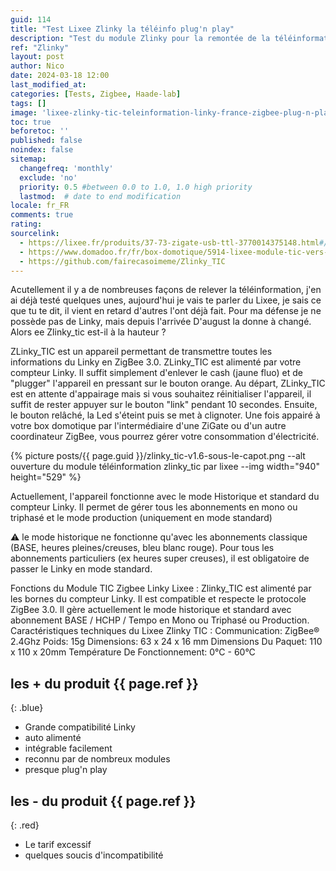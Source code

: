 ```yaml
---
guid: 114
title: "Test Lixee Zlinky la téléinfo plug'n play"
description: "Test du module Zlinky pour la remontée de la téléinformation spécial linky fabriqué par Lixee et plug'n play, compatible toutes box opensource"
ref: "Zlinky"
layout: post
author: Nico
date: 2024-03-18 12:00
last_modified_at: 
categories: [Tests, Zigbee, Haade-lab]
tags: []
image: 'lixee-zlinky-tic-teleinformation-linky-france-zigbee-plug-n-play.png'
toc: true
beforetoc: ''
published: false
noindex: false
sitemap:
  changefreq: 'monthly'
  exclude: 'no'
  priority: 0.5 #between 0.0 to 1.0, 1.0 high priority
  lastmod:  # date to end modification
locale: fr_FR
comments: true
rating:  
sourcelink:
  - https://lixee.fr/produits/37-73-zigate-usb-ttl-3770014375148.html#/27-antenneexterne-non
  - https://www.domadoo.fr/fr/box-domotique/5914-lixee-module-tic-vers-zigbee-30-pour-compteur-linky-lixee-zlinky-3770014375148.html?domid=39
  - https://github.com/fairecasoimeme/Zlinky_TIC
---
```


Acutellement il y a de nombreuses façons de relever la téléinformation, j'en ai déjà testé quelques unes, aujourd'hui je vais te parler du Lixee, je sais ce que tu te dit, il vient en retard d'autres l'ont déjà fait. Pour ma défense je ne possède pas de Linky, mais depuis l'arrivée D'august la donne à changé. Alors ee Zlinky_tic est-il à la hauteur ?

ZLinky_TIC est un appareil permettant de transmettre toutes les informations du Linky en ZigBee 3.0.
ZLinky_TIC est alimenté par votre compteur Linky. Il suffit simplement d'enlever le cash (jaune fluo) et de "plugger" l'appareil en pressant sur le bouton orange.
Au départ, ZLinky_TIC est en attente d'appairage mais si vous souhaitez réinitialiser l'appareil, il suffit de rester appuyer sur le bouton "link" pendant 10 secondes. Ensuite, le bouton relâché, la Led s'éteint puis se met à clignoter.
Une fois appairé à votre box domotique par l'intermédiaire d'une ZiGate ou d'un autre coordinateur ZigBee, vous pourrez gérer votre consommation d'électricité.

{% picture posts/{{ page.guid }}/zlinky_tic-v1.6-sous-le-capot.png --alt ouverture du module téléinformation zlinky_tic par lixee --img width="940" height="529" %}

Actuellement, l'appareil fonctionne avec le mode Historique et standard du compteur Linky.
Il permet de gérer tous les abonnements en mono ou triphasé et le mode production (uniquement en mode standard)

⚠️ le mode historique ne fonctionne qu'avec les abonnements classique (BASE, heures pleines/creuses, bleu blanc rouge). Pour tous les abonnements particuliers (ex heures super creuses), il est obligatoire de passer le Linky en mode standard.

Fonctions du Module TIC Zigbee Linky Lixee :
Zlinky_TIC est alimenté par les bornes du compteur Linky.
Il est compatible et respecte le protocole ZigBee 3.0.
Il gère actuellement le mode historique et standard avec abonnement BASE / HCHP / Tempo en Mono ou Triphasé ou Production.
Caractéristiques techniques du Lixee Zlinky TIC :
Communication: ZigBee® 2.4Ghz
Poids: 15g
Dimensions: 63 x 24 x 16 mm
Dimensions Du Paquet: 110 x 110 x 20mm
Température De Fonctionnement: 0°C - 60°C


## **les + du produit** {{ page.ref }}
{: .blue}

- Grande compatibilité Linky
- auto alimenté
- intégrable facilement
- reconnu par de nombreux modules
- presque plug'n play


## **les - du produit** {{ page.ref }}
{: .red}

- Le tarif excessif
- quelques soucis d'incompatibilité